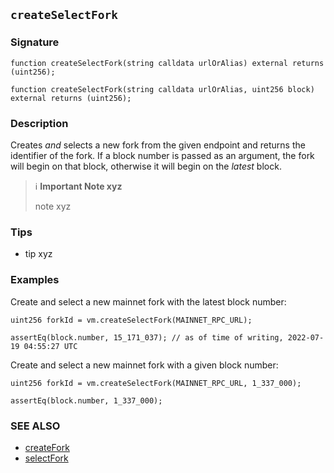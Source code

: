 ## `createSelectFork`

### Signature

```solidity
function createSelectFork(string calldata urlOrAlias) external returns (uint256);
```

```solidity
function createSelectFork(string calldata urlOrAlias, uint256 block) external returns (uint256);
```

### Description

Creates _and_ selects a new fork from the given endpoint and returns the identifier of the fork. If a block number is passed as an argument, the fork will begin on that block, otherwise it will begin on the _latest_ block.

> ℹ️ **Important Note xyz**
>
> note xyz

### Tips

- tip xyz

### Examples

Create and select a new mainnet fork with the latest block number:

```solidity
uint256 forkId = vm.createSelectFork(MAINNET_RPC_URL);

assertEq(block.number, 15_171_037); // as of time of writing, 2022-07-19 04:55:27 UTC
```

Create and select a new mainnet fork with a given block number:

```solidity
uint256 forkId = vm.createSelectFork(MAINNET_RPC_URL, 1_337_000);

assertEq(block.number, 1_337_000);
```

### SEE ALSO

- [createFork](./createFork.md)
- [selectFork](./selectFork.md)
